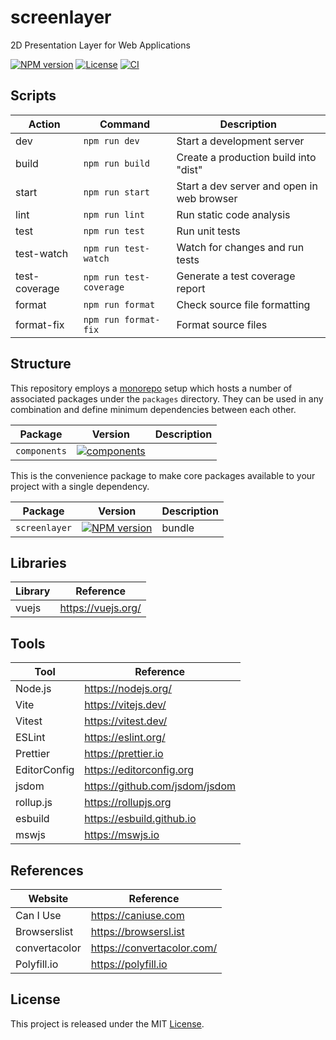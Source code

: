 # screenlayer

2D Presentation Layer for Web Applications

[![NPM version][npm-badge]][npm-url]
[![License][license-badge]][license-url]
[![CI][ci-badge]][ci-url]

## Scripts

| Action        | Command                 | Description                                |
| ------------- | ----------------------- | ------------------------------------------ |
| dev           | `npm run dev`           | Start a development server                 |
| build         | `npm run build`         | Create a production build into "dist"      |
| start         | `npm run start`         | Start a dev server and open in web browser |
| lint          | `npm run lint`          | Run static code analysis                   |
| test          | `npm run test`          | Run unit tests                             |
| test-watch    | `npm run test-watch`    | Watch for changes and run tests            |
| test-coverage | `npm run test-coverage` | Generate a test coverage report            |
| format        | `npm run format`        | Check source file formatting               |
| format-fix    | `npm run format-fix`    | Format source files                        |

## Structure

This repository employs a [monorepo](https://en.wikipedia.org/wiki/Monorepo) setup which hosts a number of associated packages under the `packages` directory. They can be used in any combination and define minimum dependencies between each other.

| Package      | Version                                           | Description |
| ------------ | ------------------------------------------------- | ----------- |
| `components` | [![components][components-badge]][components-url] |             |

This is the convenience package to make core packages available to your project with a single dependency.

| Package       | Version                              | Description |
| ------------- | ------------------------------------ | ----------- |
| `screenlayer` | [![NPM version][npm-badge]][npm-url] | bundle      |

## Libraries

| Library | Reference          |
| ------- | ------------------ |
| vuejs   | https://vuejs.org/ |

## Tools

| Tool         | Reference                      |
| ------------ | ------------------------------ |
| Node.js      | https://nodejs.org/            |
| Vite         | https://vitejs.dev/            |
| Vitest       | https://vitest.dev/            |
| ESLint       | https://eslint.org/            |
| Prettier     | https://prettier.io            |
| EditorConfig | https://editorconfig.org       |
| jsdom        | https://github.com/jsdom/jsdom |
| rollup.js    | https://rollupjs.org           |
| esbuild      | https://esbuild.github.io      |
| mswjs        | https://mswjs.io               |

## References

| Website       | Reference                  |
| ------------- | -------------------------- |
| Can I Use     | https://caniuse.com        |
| Browserslist  | https://browsersl.ist      |
| convertacolor | https://convertacolor.com/ |
| Polyfill.io   | https://polyfill.io        |

## License

This project is released under the MIT [License](LICENSE).

[ci-badge]: https://github.com/epreston/screenlayer/actions/workflows/ci.yml/badge.svg
[ci-url]: https://github.com/epreston/screenlayer/actions
[npm-badge]: https://img.shields.io/npm/v/screenlayer
[npm-url]: https://www.npmjs.com/package/screenlayer
[license-badge]: https://img.shields.io/npm/l/screenlayer.svg?cacheSeconds=2592000
[license-url]: LICENSE
[components-badge]: https://img.shields.io/npm/v/@screenlayer/components
[components-url]: https://www.npmjs.com/package/@screenlayer/components
